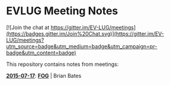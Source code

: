 EVLUG Meeting Notes
===================

[![Join the chat at https://gitter.im/EV-LUG/meetings](https://badges.gitter.im/Join%20Chat.svg)](https://gitter.im/EV-LUG/meetings?utm_source=badge&utm_medium=badge&utm_campaign=pr-badge&utm_content=badge)

This repository contains notes from meetings:  

[**2015-07-17**][1]: [**FOG**][2] | Brian Bates  

[1]: https://github.com/EV-LUG/meetings/blob/master/july-2015.md
[2]: https://www.fogproject.org/
